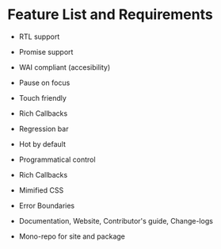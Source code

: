 # Feature List and Requirements

- RTL support
- Promise support
- WAI compliant (accesibility)
- Pause on focus
- Touch friendly
- Rich Callbacks
- Regression bar
- Hot by default

- Programmatical control
- Rich Callbacks
- Mimified CSS
- Error Boundaries
- Documentation, Website, Contributor's guide, Change-logs
- Mono-repo for site and package
